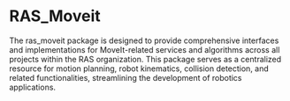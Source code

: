# RAS_Moveit

The ras_moveit package is designed to provide comprehensive interfaces and implementations for MoveIt-related services and algorithms across all projects within the RAS organization. This package serves as a centralized resource for motion planning, robot kinematics, collision detection, and related functionalities, streamlining the development of robotics applications.
